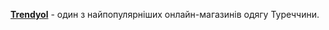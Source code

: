 [**Trendyol**](https://www.trendyol.com/) - один з найпопулярніших онлайн-магазинів одягу Туреччини.